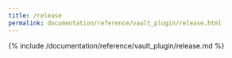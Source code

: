 ```yaml
---
title: /release
permalink: documentation/reference/vault_plugin/release.html
---
```


{% include /documentation/reference/vault_plugin/release.md %}
